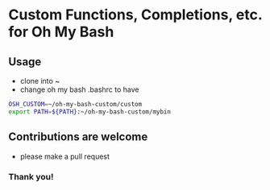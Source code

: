 # Custom Functions, Completions, etc. for Oh My Bash

## Usage
- clone into ~
- change oh my bash .bashrc to have
```bash
OSH_CUSTOM=~/oh-my-bash-custom/custom
export PATH=${PATH}:~/oh-my-bash-custom/mybin
```

## Contributions are welcome
- please make a pull request

### Thank you!